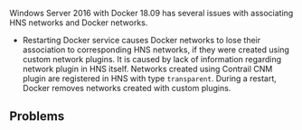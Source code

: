 Windows Server 2016 with Docker 18.09 has several issues with associating HNS networks and Docker networks.

- Restarting Docker service causes Docker networks to lose their association to corresponding HNS networks, if they were created using custom network plugins.
  It is caused by lack of information regarding network plugin in HNS itself.
  Networks created using Contrail CNM plugin are registered in HNS with type `transparent`.
  During a restart, Docker removes networks created with custom plugins.

## Problems
